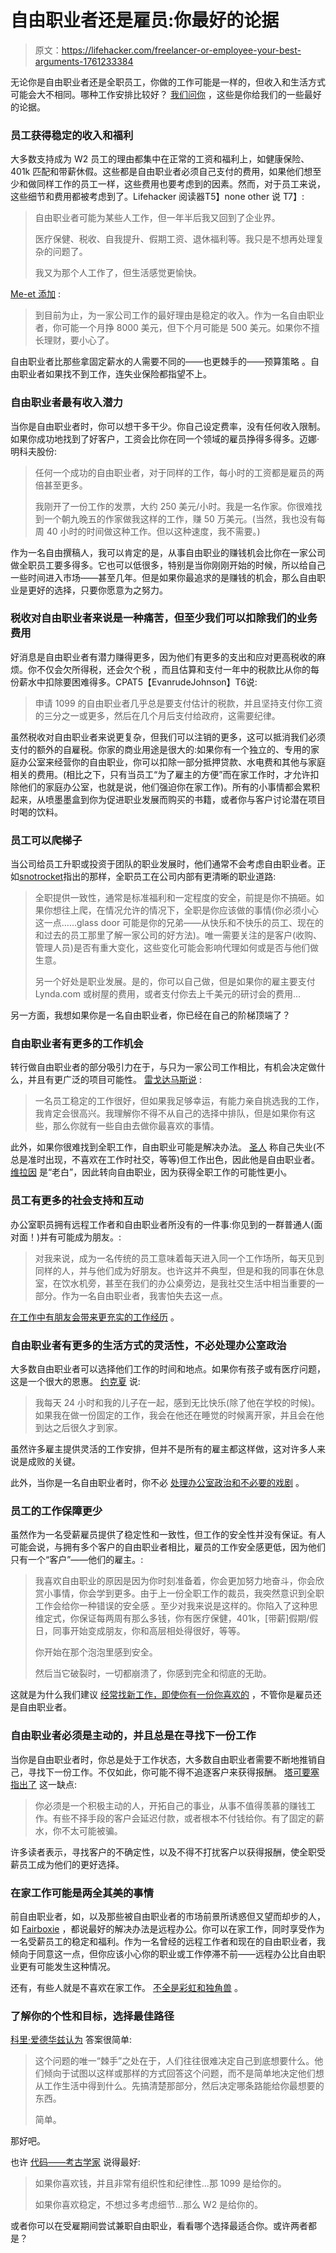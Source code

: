 # 自由职业者还是雇员:你最好的论据

> 原文：<https://lifehacker.com/freelancer-or-employee-your-best-arguments-1761233384>

无论你是自由职业者还是全职员工，你做的工作可能是一样的，但收入和生活方式可能会大不相同。哪种工作安排比较好？ [我们问你](http://lifehacker.com/is-it-better-to-be-a-freelancer-or-an-employee-1760813111) ，这些是你给我们的一些最好的论据。



### 员工获得稳定的收入和福利

大多数支持成为 W2 员工的理由都集中在正常的工资和福利上，如健康保险、401k 匹配和带薪休假。这些都是自由职业者必须自己支付的费用，如果他们想至少和做同样工作的员工一样，这些费用也要考虑到的因素。然而，对于员工来说，这些细节和费用都被考虑到了。Lifehacker 阅读器T5】none other 说 T7】:

> 自由职业者可能为某些人工作，但一年半后我又回到了企业界。
> 
> 医疗保健、税收、自我提升、假期工资、退休福利等。我只是不想再处理复杂的问题了。
> 
> 我又为那个人工作了，但生活感觉更愉快。

[Me-et 添加](http://kinja.com/me-et#_ga=1.90070744.215283347.1446666951) :

> 到目前为止，为一家公司工作的最好理由是稳定的收入。作为一名自由职业者，你可能一个月挣 8000 美元，但下个月可能是 500 美元。如果你不擅长理财，要小心了。

自由职业者比那些拿固定薪水的人需要不同的——也更棘手的——预算策略 。自由职业者如果找不到工作，连失业保险都指望不上。

### 自由职业者最有收入潜力

当你是自由职业者时，你可以想干多干少。你自己设定费率，没有任何收入限制。如果你成功地找到了好客户，工资会比你在同一个领域的雇员挣得多得多。迈娜·明科夫股份:

> 任何一个成功的自由职业者，对于同样的工作，每小时的工资都是雇员的两倍甚至更多。
> 
> 我刚开了一份工作的发票，大约 250 美元/小时。我是一名作家。你很难找到一个朝九晚五的作家做我这样的工作，赚 50 万美元。(当然，我也没有每周 40 小时的时间做这种工作。但以这种速度，我不需要。)

作为一名自由撰稿人，我可以肯定的是，从事自由职业的赚钱机会比你在一家公司做全职员工要多得多。它也可以低很多，特别是当你刚刚开始的时候，所以给自己一些时间进入市场——甚至几年。但是如果你最追求的是赚钱的机会，那么自由职业是更好的选择，只要你愿意为之努力。

### 税收对自由职业者来说是一种痛苦，但至少我们可以扣除我们的业务费用

好消息是自由职业者有潜力赚得更多，因为他们有更多的支出和应对更高税收的麻烦。你不仅会欠所得税，还会欠个税 ，而且估算和支付一年中的税款比从你的每份薪水中扣除要困难得多。CPAT5【EvanrudeJohnson】T6说:

> 申请 1099 的自由职业者几乎总是要支付估计的税款，并且坚持支付你工资的三分之一或更多，然后在几个月后支付给政府，这需要纪律。

虽然税收对自由职业者来说更复杂，但我们可以注销的更多，这可以抵消我们必须支付的额外的自雇税。你家的商业用途是很大的:如果你有一个独立的、专用的家庭办公室来经营你的自由职业，你可以扣除一部分抵押贷款、水电费和其他与家庭相关的费用。(相比之下，只有当员工“为了雇主的方便”而在家工作时，才允许扣除他们的家庭办公室，也就是说，他们强迫你在家工作)。所有的小事情都会累积起来，从喷墨墨盒到你为促进职业发展而购买的书籍，或者你与客户讨论潜在项目时喝的饮料。

### 员工可以爬梯子

当公司给员工升职或投资于团队的职业发展时，他们通常不会考虑自由职业者。正如[snotrocket](http://lifehacker.com/i-m-still-on-the-fence-on-this-one-i-work-in-front-end-1760857245)指出的那样，全职员工在公司内部有更清晰的职业道路:

> 全职提供一致性，通常是标准福利和一定程度的安全，前提是你不搞砸。如果你想往上爬，在情况允许的情况下，全职是你应该做的事情(你必须小心这一点……glass door 可能是你的兄弟——从快乐和不快乐的员工、现在的和过去的员工那里了解一家公司的好方法)。唯一需要关注的是客户(收购、管理人员)是否有重大变化，这些变化可能会影响代理如何或是否与他们做生意。
> 
> 另一个好处是职业发展。是的，你可以自己做，但是如果你的雇主要支付 Lynda.com 或树屋的费用，或者支付你去上千美元的研讨会的费用…

另一方面，我想如果你是一名自由职业者，你已经在自己的阶梯顶端了？

### 自由职业者有更多的工作机会

转行做自由职业者的部分吸引力在于，与只为一家公司工作相比，有机会决定做什么，并且有更广泛的项目可能性。 [雷戈达马斯说](http://kinja.com/r3g0d4mu5#_ga=1.98367964.215283347.1446666951) :

> 一名员工稳定的工作很好，但如果我足够幸运，有能力亲自挑选我的工作，我肯定会很高兴。我理解你不得不从自己的选择中排队，但是如果你有这些，那么你就有一些自由去做你最喜欢的事情。

此外，如果你很难找到全职工作，自由职业可能是解决办法。 [圣人](http://lifehacker.com/i-am-unemployable-i-don-t-always-show-up-at-9am-som-1760876016) 称自己失业(不总是准时出现，不喜欢在工作时社交，等等)但工作出色，因此他是自由职业者。 [维拉因](http://kinja.com/villaine#_ga=1.127227470.215283347.1446666951) 是“老白”，因此转向自由职业，因为获得全职工作的可能性更小。

### 员工有更多的社会支持和互动

办公室职员拥有远程工作者和自由职业者所没有的一件事:你见到的一群普通人(面对面！)并有可能成为朋友。:

> 对我来说，成为一名传统的员工意味着每天进入同一个工作场所，每天见到同样的人，并与他们成为好朋友。也许这并不典型，但是和我的同事在休息室，在饮水机旁，甚至在我们的办公桌旁边，是我社交生活中相当重要的一部分。作为一名自由职业者，我害怕失去这一点。

[在工作中有朋友会带来更充实的工作经历](http://lifehacker.com/why-its-important-to-have-friends-at-work-1676901594) 。

### 自由职业者有更多的生活方式的灵活性，不必处理办公室政治

大多数自由职业者可以选择他们工作的时间和地点。如果你有孩子或有医疗问题，这是一个很大的恩惠。 [约克夏](http://lifehacker.com/obviously-there-are-pros-and-cons-one-of-the-best-thi-1760903940) 说:

> 我每天 24 小时和我的儿子在一起，感到无比快乐(除了他在学校的时候)。如果我在做一份固定的工作，我会在他还在睡觉的时候离开家，并且会在他到达之后很久才到家。

虽然许多雇主提供灵活的工作安排，但并不是所有的雇主都这样做，这对许多人来说是成败的关键。

此外，当你是一名自由职业者时，你不必 [处理办公室政治和不必要的戏剧](http://lifehacker.com/how-to-navigate-office-politics-and-avoid-needless-dram-1643384107) 。

### 员工的工作保障更少

虽然作为一名受薪雇员提供了稳定性和一致性，但工作的安全性并没有保证。有人可能会说，与拥有多个客户的自由职业者相比，雇员的工作安全感更低，因为他们只有一个“客户”——他们的雇主。:

> 我喜欢自由职业的原因是因为你时刻准备着，你会更加努力地奋斗，你会欣赏小事情，你会学到更多。由于上一份全职工作的裁员，我突然意识到全职工作会给你一种错误的安全感 。至少对我来说是这样的。你陷入了这种思维定式，你保证每两周有那么多钱，你有医疗保健，401k，[带薪]假期/假日，同事开始变成朋友，你和高层相处得很好，等等。
> 
> 你开始在那个泡泡里感到安全。
> 
> 然后当它破裂时，一切都崩溃了，你感到完全和彻底的无助。

这就是为什么我们建议 [经常找新工作，即使你有一份你喜欢的](http://lifehacker.com/why-you-should-look-for-a-new-job-even-if-you-have-one-1754114687#_ga=1.97908316.215283347.1446666951) ，不管你是雇员还是自由职业者。

### 自由职业者必须是主动的，并且总是在寻找下一份工作

当你是自由职业者时，你总是处于工作状态，大多数自由职业者需要不断地推销自己，寻找下一份工作。不仅如此，你可能不得不追逐客户来获得报酬。 [塔可要塞指出了](http://lifehacker.com/former-freelancer-here-there-are-several-financial-dis-1760851154) 这一缺点:

> 你必须是一个积极主动的人，开拓自己的事业，从事不值得羡慕的赚钱工作。有些不择手段的客户会延迟付款，或者根本不付钱给你。有了固定的薪水，你不太可能被骗。

许多读者表示，寻找客户的不确定性，以及不得不打扰客户以获得报酬，使全职受薪员工成为他们的更好选择。

### 在家工作可能是两全其美的事情

前自由职业者，如，以及那些被自由职业者的市场前景所诱惑但又望而却步的人，如 [Fairboxie](http://lifehacker.com/i-ve-never-freelanced-but-i-ve-thought-really-hard-abo-1760835045) ，都说最好的解决办法是远程办公。你可以在家工作，同时享受作为一名受薪员工的稳定和福利。作为一名曾经的远程工作者和现在的自由职业者，我倾向于同意这一点，但你应该小心你的职业或工作停滞不前——远程办公比自由职业更有可能发生这种情况。

还有，有些人就是不喜欢在家工作。 [不全是彩虹和独角兽](http://lifehacker.com/how-to-work-from-home-without-going-insane-5858412) 。

### 了解你的个性和目标，选择最佳路径

[科里·爱德华兹认为](http://kinja.com/cedwardsmedia#_ga=1.31298940.215283347.1446666951) 答案很简单:

> 这个问题的唯一“棘手”之处在于，人们往往很难决定自己到底想要什么。他们倾向于试图以这样或那样的方式回答这个问题，而不是简单地决定他们想从工作生活中得到什么。先搞清楚那部分，然后决定哪条路能给你最想要的东西。
> 
> 简单。

那好吧。

也许 [代码——考古学家](http://lifehacker.com/i-have-done-both-w2-and-1099-work-as-a-tech-worker-as-1760837918) 说得最好:

> 如果你喜欢钱，并且非常有组织性和纪律性...那 1099 是给你的。
> 
> 如果你喜欢稳定，不想过多考虑细节...那么 W2 是给你的。

或者你可以在受雇期间尝试兼职自由职业，看看哪个选择最适合你。或许两者都是？